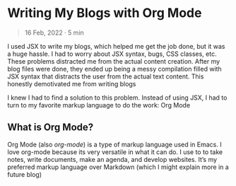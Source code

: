 

# Writing My Blogs with Org Mode

> 16 Feb, 2022 · 5 min

I used JSX to write my blogs, which helped me get the job done, but it was a
huge hassle. I had to worry about JSX syntax, bugs, CSS classes, etc. These
problems distracted me from the actual content creation.  After my blog files
were done, they ended up being a messy compilation filled with JSX syntax that
distracts the user from the actual text content.  This honestly demotivated me
from writing blogs

I knew I had to find a solution to this problem. Instead of using JSX, I had to
turn to my favorite markup language to do the work: Org Mode


## What is Org Mode?

Org Mode (also *org-mode*) is a type of markup language used in Emacs. I love
org-mode because its very versatile in what it can do. I use to to take notes,
write documents, make an agenda, and develop websites. It&rsquo;s my preferred markup language over Markdown (which I might explain more in a future blog)

